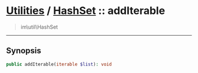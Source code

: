 # [Utilities](util.md) / [HashSet](util-HashSet.md) :: addIterable
 > im\util\HashSet
____

## Synopsis
```php
public addIterable(iterable $list): void
```
